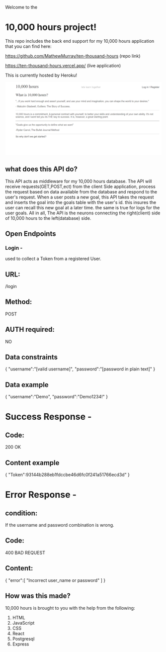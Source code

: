 Welcome to the 
# 10,000 hours project!

This repo includes the back end support for my 10,000 hours application that you can find here:

https://github.com/MathewMurray/ten-thousand-hours (repo link)

https://ten-thousand-hours.vercel.app/ (live application)

This is currently hosted by Heroku!

![Alt text](/screenshots/homepage.png?raw=true "Optional Title")


## what does this API do?
This API acts as middleware for my 10,000 hours database. The API will receive requests(GET,POST,ect) from the client Side application, process the request based on data available from the database and respond to the user's request. When a user posts a new goal, this API takes the request and inserts the goal into the goals table with the user's id. this insures the user can recall this new goal at a later time. the same is true for logs for the user goals. All in all, The API is the neurons connecting the right(client) side of 10,000 hours to the left(database) side. 

## Open Endpoints 
### Login -

used to collect a Token from a registered User.
## URL:
/login

## Method:
POST

## AUTH required:
NO

## Data constraints

{
   "username":"[valid username]",
   "password":"[password in plain text]"
}

## Data example

{
   "username":"Demo",
   "password":"Demo1234!"
}

# Success Response - 

## Code:
200 OK

## Content example

{
   "Token":93144b288eb1fdccbe46d6fc0f241a51766ecd3d"
}

# Error Response -
## condition:
If the username and password combination is wrong.

## Code:
400 BAD REQUEST

## Content:

{
   "error":[
   "Incorrect user_name or password"
   ]
}
## How was this made?
10,000 hours is brought to you with the help from the following:

   1. HTML
   2. JavaScript
   3. CSS
   4. React
   5. Postgresql
   6. Express